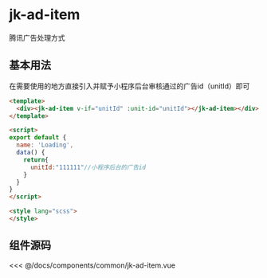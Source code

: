 # jk-ad-item

腾讯广告处理方式


## 基本用法


在需要使用的地方直接引入并赋予小程序后台审核通过的广告id（unitId）即可
```html
<template>
  <div><jk-ad-item v-if="unitId" :unit-id="unitId"></jk-ad-item></div>
</template>

<script>
export default {
  name: 'Loading',
  data() {
    return{
      unitId:"111111"//小程序后台的广告id
    }
  }
}
</script>

<style lang="scss">
</style>
```

## 组件源码
<<< @/docs/components/common/jk-ad-item.vue